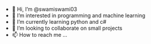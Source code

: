 - 👋 Hi, I’m @swamiswami03
- 👀 I’m interested in programming and machine learning
- 🌱 I’m currently learning python and c#
- 💞️ I’m looking to collaborate on small projects
- 📫 How to reach me ...

<!---
swamiswami03/swamiswami03 is a ✨ special ✨ repository because its `README.md` (this file) appears on your GitHub profile.
You can click the Preview link to take a look at your changes.
--->
